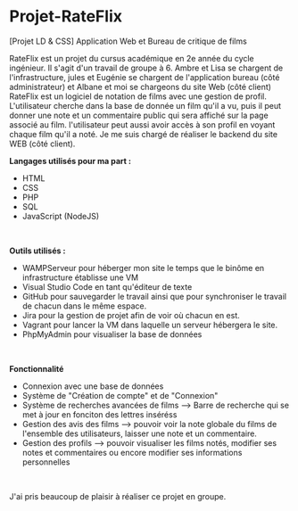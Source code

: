 # Projet-RateFlix
[Projet LD &amp; CSS] Application Web et Bureau de critique de films


RateFlix est un projet du cursus académique en 2e année du cycle ingénieur. Il s'agit d'un travail de groupe à 6. Ambre et Lisa se chargent de l'infrastructure, jules et Eugénie se chargent de l'application bureau (côté administrateur) et Albane et moi se chargeons du site Web (côté client)
RateFlix est un logiciel de notation de films avec une gestion de profil.
L'utilisateur cherche dans la base de donnée un film qu'il a vu, puis il peut donner une note et un commentaire public qui sera affiché sur la page associé au film. l'utilisateur peut aussi avoir accès à son profil en voyant chaque film qu'il a noté. 
Je me suis chargé de réaliser le backend du site WEB (côté client).

**Langages utilisés pour ma part :**
- HTML
- CSS
- PHP
- SQL
- JavaScript (NodeJS)
<br>

**Outils utilisés :**
- WAMPServeur pour héberger mon site le temps que le binôme en infrastructure établisse une VM
- Visual Studio Code en tant qu'éditeur de texte
- GitHub pour sauvegarder le travail ainsi que pour synchroniser le travail de chacun dans le même espace. 
- Jira pour la gestion de projet afin de voir où chacun en est.
- Vagrant pour lancer la VM dans laquelle un serveur hébergera le site. 
- PhpMyAdmin pour visualiser la base de données
<br>

**Fonctionnalité**
- Connexion avec une base de données
- Système de "Création de compte" et de "Connexion"
- Système de recherches avancées de films --> Barre de recherche qui se met à jour en fonciton des lettres inséréss
- Gestion des avis des films --> pouvoir voir la note globale du films de l'ensemble des utilisateurs, laisser une note et un commentaire.
- Gestion des profils --> pouvoir visualiser les films notés, modifier ses notes et commentaires ou encore modifier ses informations personnelles
<br>


J'ai pris beaucoup de plaisir à réaliser ce projet en groupe.
